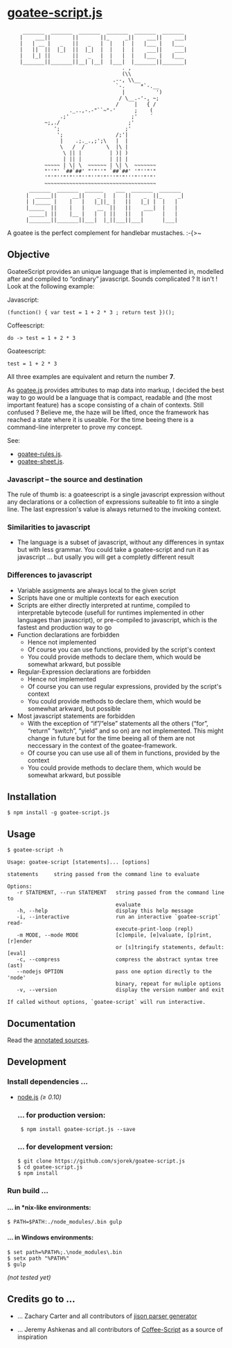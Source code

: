 
[goatee-script.js](http://sjorek.github.io/goatee-script.js/)
=============================================================

         _______  _______  _______  _______  _______  _______
        |    ___||       ||       ||_     _||    ___||    ___|
        |   | __ |   _   ||   _   |  |   |  |   |___ |   |___
        |   ||  ||  |_|  ||  |_|  |  |   |  |    ___||    ___|
        |   |_| ||       ||   _   |  |   |  |   |___ |   |___
        |_______||_______||__| |__|  |___|  |_______||_______|
                                         . ,
                                         (\\
                                      .--, \\__
                                       `-.     *`-.__
                                         |          ')
                                        / \__.-'-, ~;
                                       /     |   { /
                        ._..,-.-"``~"-'      ;    (
                     .;'                    ;'    ´
                ~;,./                      ;'
                   ';                     ;'
                    ';                 /;'|
                     |    .;._.,;';\   |  |
                     \   /  /       \  |\ |
                      \ || |         | )| )
                      | || |         | || |
                ~~~~~ | \| \  ~~~~~~ | \| \  ~~~~~~~
                "''"' `##`##' "'"''" `##`##' '"''"'"
                '"'"''"'"''"''"''"'"'''"'"'''"''"'"'
                ~~~~~~~~~~~~~~~~~~~~~~~~~~~~~~~~~~~~
           _______  _______  ______    ___  _______  _______
          |  _____||     __||    _ |  |   ||    _  ||_     _|
          | |_____ |    |   |   |_||_ |   ||   |_| |  |   |
          |_____  ||    |   |    __  ||   ||    ___|  |   |
           _____| ||    |__ |   |  | ||   ||   |      |   |
          |_______||_______||___|  |_||___||___|      |___|

A goatee is the perfect complement for handlebar mustaches. :-{>~

## Objective


GoateeScript provides an unique language that is implemented in, modelled after
and compiled to “ordinary” javascript. Sounds complicated ? It isn't ! Look at
the following example:

Javascript:

    (function() { var test = 1 + 2 * 3 ; return test })();

Coffeescript:

    do -> test = 1 + 2 * 3

Goateescript:

    test = 1 + 2 * 3

All three examples are equivalent and return the number **7**.

As [goatee.js](http://sjorek.github.io/goatee.js) provides attributes to
map data into markup, I decided the best way to go would be a language that is
compact, readable and (the most important feature) has a scope consisting of
a chain of contexts.  Still confused ?  Believe me, the haze will be lifted,
once the framework has reached a state where it is useable.  For the time
beeing there is a command-line interpreter to prove my concept.

See:
- [goatee-rules.js](http://sjorek.github.io/goatee-rules.js).
- [goatee-sheet.js](http://sjorek.github.io/goatee-sheet.js).

### Javascript – the source and destination

The rule of thumb is: a goateescript is a single javascript expression without
any declarations or a collection of expressions suiteable to fit into a single
line. The last expression's value is always returned to the invoking context.

### Similarities to javascript

- The language is a subset of javascript, without any differences in syntax
  but with less grammar. You could take a goatee-script and run it as javascript
  … but usally you will get a completly different result

### Differences to javascript

- Variable assigments are always local to the given script
- Scripts have one or multiple contexts for each execution
- Scripts are either directly interpreted at runtime, compiled
  to interpretable bytecode (usefull for runtimes implemented
  in other languages than javascript), or pre-compiled to
  javascript, which is the fastest and production way to go
- Function declarations are forbidden
  - Hence not implemented
  - Of course you can use functions, provided by the script's context
  - You could provide methods to declare them, which would be somewhat arkward,
    but possible
- Regular-Expression declarations are forbidden
  - Hence not implemented
  - Of course you can use regular expressions, provided by the script's context
  - You could provide methods to declare them, which would be somewhat arkward,
    but possible
- Most javascript statements are forbidden
  - With the exception of “if”/“else” statements all the others (“for”, “return”
    “switch”, “yield” and so on) are not implemented.  This might change in
    future but for the time beeing all of them are not neccessary in the context
    of the goatee-framework.
  - Of course you can use use all of them in functions, provided by the context
  - You could provide methods to declare them, which would be somewhat arkward,
    but possible

## Installation

    $ npm install -g goatee-script.js

## Usage

    $ goatee-script -h

    Usage: goatee-script [statements]... [options]

    statements     string passed from the command line to evaluate

    Options:
       -r STATEMENT, --run STATEMENT   string passed from the command line to
                                       evaluate
       -h, --help                      display this help message
       -i, --interactive               run an interactive `goatee-script` read-
                                       execute-print-loop (repl)
       -m MODE, --mode MODE            [c]ompile, [e]valuate, [p]rint, [r]ender
                                       or [s]tringify statements, default:  [eval]
       -c, --compress                  compress the abstract syntax tree (ast)
       --nodejs OPTION                 pass one option directly to the 'node'
                                       binary, repeat for muliple options
       -v, --version                   display the version number and exit

    If called without options, `goatee-script` will run interactive.

## Documentation

Read the [annotated sources](http://sjorek.github.io/goatee-script.js/).

## Development

### Install dependencies …

- [node.js](http://nodejs.org) _(≥ 0.10)_

  ### … for production version:

       $ npm install goatee-script.js --save

  ### … for development version:

      $ git clone https://github.com/sjorek/goatee-script.js
      $ cd goatee-script.js
      $ npm install

### Run build …

#### … in *nix-like environments:

    $ PATH=$PATH:./node_modules/.bin gulp

#### … in Windows environments:

    $ set path=%PATH%;.\node_modules\.bin
    $ setx path "%PATH%"
    $ gulp

_(not tested yet)_


## Credits go to …

- … Zachary Carter and all contributors of
  [jison parser generator](http://zaach.github.io/jison/)

- … Jeremy Ashkenas and all contributors of
  [Coffee-Script](http://coffeescript.org/)
  as a source of inspiration
